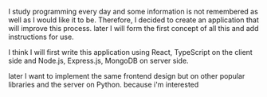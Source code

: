 I study programming every day and some information is not remembered as well as I would like it to be. Therefore, I decided to create an application that will improve this process. later I will form the first concept of all this and add instructions for use.

I think I will first write this application using React, TypeScript on the client side and Node.js, Express.js, MongoDB on server side.

later I want to implement the same frontend design but on other popular libraries and the server on Python. because i'm interested 
